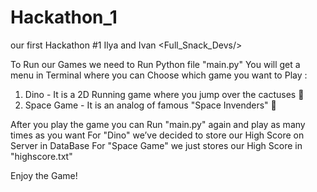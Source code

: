# Hackathon_1
our first Hackathon #1 Ilya and Ivan <Full_Snack_Devs/>

To Run our Games we need to Run Python file "main.py" 
You will get a menu in Terminal where you can Choose which game you want to Play : 

1. Dino - It is a 2D Running game where you jump over the cactuses 🌵 
2. Space Game - It is an analog of famous "Space Invenders" 👾

After you play the game you can Run "main.py" again and play as many times as you want
For "Dino" we’ve decided to store our High Score on Server in DataBase
For "Space Game" we just stores our High Score in "highscore.txt"

Enjoy the Game!
